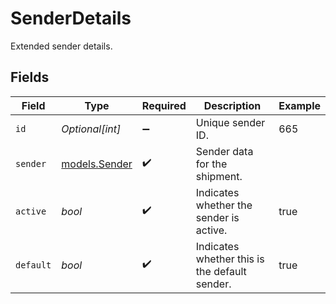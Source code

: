 # SenderDetails

Extended sender details.


## Fields

| Field                                         | Type                                          | Required                                      | Description                                   | Example                                       |
| --------------------------------------------- | --------------------------------------------- | --------------------------------------------- | --------------------------------------------- | --------------------------------------------- |
| `id`                                          | *Optional[int]*                               | :heavy_minus_sign:                            | Unique sender ID.                             | 665                                           |
| `sender`                                      | [models.Sender](../models/sender.md)          | :heavy_check_mark:                            | Sender data for the shipment.                 |                                               |
| `active`                                      | *bool*                                        | :heavy_check_mark:                            | Indicates whether the sender is active.       | true                                          |
| `default`                                     | *bool*                                        | :heavy_check_mark:                            | Indicates whether this is the default sender. | true                                          |